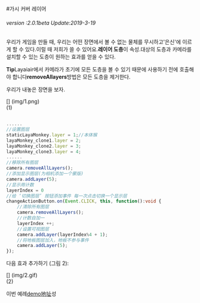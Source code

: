 #가시 커버 레이어

###### *version :2.0.1beta   Update:2019-3-19*

우리가 게임을 만들 때, 우리는 어떤 장면에서 볼 수 없는 물체를 무시하고'은신'에 이르게 할 수 있다.이럴 때 저희가 쓸 수 있어요.**레이어 도층**이 속성.대상의 도층과 카메라를 설치할 수 있는 도층이 원하는 효과를 얻을 수 있다.

**Tip**Layaiair에서 카메라가 초기에 모든 도층을 볼 수 있기 때문에 사용하기 전에 호출해야 합니다**removeAllayers**방법은 모든 도층을 제거한다.

우리가 내놓은 장면을 보자.

[] (img/1.png)<br>(1)


```typescript

......
//设置图层
staticLayaMonkey.layer = 1;//本体猴
layaMonkey_clone1.layer = 2;
layaMonkey_clone2.layer = 3;
layaMonkey_clone3.layer = 4;
......
//移除所有图层
camera.removeAllLayers();
//添加显示图层(为相机添加一个蒙版)
camera.addLayer(5);
//显示用计数
layerIndex = 0
//给 ‘切换图层’ 按钮添加事件 每一次点击切换一个显示层
changeActionButton.on(Event.CLICK, this, function():void {
    //清除所有图层
    camera.removeAllLayers();
    //计数自加一
    layerIndex ++;
    //设置可视图层
    camera.addLayer(layerIndex%4 + 1);
    //将地板图层加入，地板不参与事件
    camera.addLayer(5);
});
```


다음 효과 추가하기 (그림 2):

[] (img/2.gif)<br>(2)

이번 예례[demo地址](https://layaair.ldc.layabox.com/demo2/?language=ch&category=3d&group=Camera&name=CameraLayer)성
